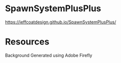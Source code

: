 # SpawnSystemPlusPlus
https://jeffcoatdesign.github.io/SpawnSystemPlusPlus/
# Resources
Background Generated using Adobe Firefly
